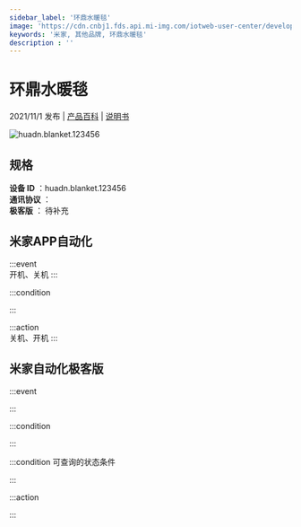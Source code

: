 ```yaml
---
sidebar_label: '环鼎水暖毯'
image: 'https://cdn.cnbj1.fds.api.mi-img.com/iotweb-user-center/developer_1679048027503dg44Kvn7.png?GalaxyAccessKeyId=AKVGLQWBOVIRQ3XLEW&Expires=9223372036854775807&Signature=ABtc80IubplLFX5etDCh7RhCPDE='
keywords: '米家, 其他品牌, 环鼎水暖毯'
description : ''
---
```

# 环鼎水暖毯

2021/11/1 发布 | [产品百科](https://home.mi.com/webapp/content/baike/product/index.html?model=huadn.blanket.123456/) | [说明书](https://home.mi.com/views/introduction.html?model=huadn.blanket.123456&region=cn)

![huadn.blanket.123456](https://cdn.cnbj1.fds.api.mi-img.com/iotweb-user-center/developer_1679048027503dg44Kvn7.png?GalaxyAccessKeyId=AKVGLQWBOVIRQ3XLEW&Expires=9223372036854775807&Signature=ABtc80IubplLFX5etDCh7RhCPDE=)

## 规格  
> 
**设备 ID** ：huadn.blanket.123456  
**通讯协议** ：  
**极客版**  ： 待补充 


## 米家APP自动化  

:::event  
开机、关机
:::

:::condition  

:::

:::action   
关机、开机
:::

## 米家自动化极客版  

:::event  

:::

:::condition  

:::

:::condition 可查询的状态条件  

:::

:::action  

:::

        
